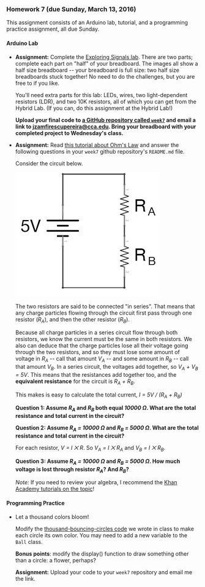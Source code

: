 ### Homework 7 (due Sunday, March 13, 2016)

This assignment consists of an Arduino lab, tutorial, and a programming practice assignment, all due Sunday.

#### Arduino Lab

- **Assignment:** Complete the [Exploring Signals lab](http://workshopweekend.net/arduino/labs/exploring-signals). There are two parts; complete each part on "half" of your breadboard. The images all show a half size breadboard -- your breadboard is full size: two half size breadboards stuck together! No need to do the challenges, but you are free to if you like.
  
  You'll need extra parts for this lab: LEDs, wires, two light-dependent resistors (LDR), and two 10K resistors, all of which you can get from the Hybrid Lab. (If you can, do this assignment at the Hybrid Lab!)
  
  **Upload your final code to [a GitHub repository called `week7`](../github-guide.md) and email a link to [jzamfirescupereira@cca.edu](mailto:jzamfirescupereira@cca.edu). Bring your breadboard with your completed project to Wednesday's class.**

- **Assignment:** Read [this tutorial about Ohm's Law](http://www.physicsclassroom.com/class/circuits/Lesson-3/Ohm-s-Law) and answer the following questions in your `week7` github repository's `README.md` file.
  
  Consider the circuit below.
    
  ![two resistors in series](img/two-series-resistors-2.png)
  
  The two resistors are said to be connected "in series". That means that any charge particles flowing through the circuit first pass through one resistor (*R<sub>A</sub>*), and then the other resistor (*R<sub>B</sub>*).
  
  Because all charge particles in a series circuit flow through both resistors, we know the current must be the same in both resistors. We also can deduce that the charge particles lose all their voltage going through the two resistors, and so they must lose some amount of voltage in *R<sub>A</sub>* -- call that amount *V<sub>A</sub>* -- and some amount in *R<sub>B</sub>* -- call that amount *V<sub>B</sub>*. In a series circuit, the voltages add together, so *V<sub>A</sub> + V<sub>B</sub> = 5V*. This means that the resistances add together too, and the **equivalent resistance** for the circuit is *R<sub>A</sub> + R<sub>B</sub>*.
  
  This makes is easy to calculate the total current, *I = 5V / (R<sub>A</sub> + R<sub>B</sub>)*

  **Question 1: Assume *R<sub>A</sub>* and *R<sub>B</sub>* both equal *10000 Ω*. What are the total resistance and total current in the circuit?**
  
  **Question 2: Assume *R<sub>A</sub> = 10000 Ω* and *R<sub>B</sub> = 5000 Ω*. What are the total resistance and total current in the circuit?**

  For each resistor, *V = I ⨉ R*. So *V<sub>A</sub> = I ⨉ R<sub>A</sub>* and *V<sub>B</sub> = I ⨉ R<sub>B</sub>*.
  
  **Question 3: Assume *R<sub>A</sub> = 10000 Ω* and *R<sub>B</sub> = 5000 Ω*. How much voltage is lost through resistor *R<sub>A</sub>*? And *R<sub>B</sub>*?**
  
  *Note:* If you need to review your algebra, I recommend the [Khan Academy tutorials on the topic](https://www.khanacademy.org/math/algebra)!


#### Programming Practice

- Let a thousand colors bloom!
  
  Modify the [thousand-bouncing-circles code](thousands.pde) we wrote in class to make each circle its own color. You may need to add a new variable to the `Ball` class.
  
  **Bonus points**: modify the display() function to draw something other than a circle: a flower, perhaps?
  
  **Assignment:** Upload your code to your `week7` repository and email me the link.
